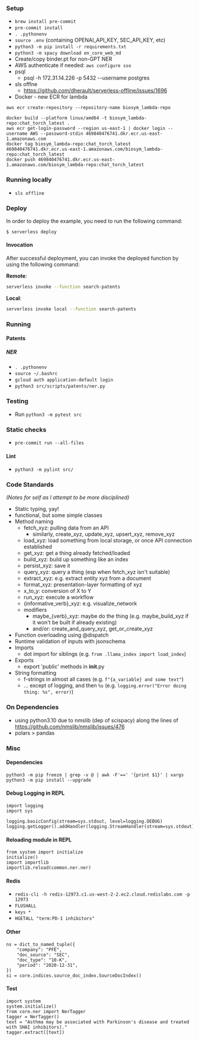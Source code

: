 ### Setup

- `brew install pre-commit`
- `pre-commit install`
- `. .pythonenv`
- `source .env` (containing OPENAI_API_KEY, SEC_API_KEY, etc)
- `python3 -m pip install -r requirements.txt`
- `python3 -m spacy download en_core_web_md`
- Create/copy binder.pt for non-GPT NER
- AWS authenticate if needed: `aws configure sso`
- psql
  - psql -h 172.31.14.226 -p 5432 --username postgres
- sls offlne
  - https://github.com/dherault/serverless-offline/issues/1696
- Docker - new ECR for lambda
```
aws ecr create-repository --repository-name biosym_lambda-repo

docker build --platform linux/amd64 -t biosym_lambda-repo:chat_torch_latest .
aws ecr get-login-password --region us-east-1 | docker login --username AWS --password-stdin 469840476741.dkr.ecr.us-east-1.amazonaws.com
docker tag biosym_lambda-repo:chat_torch_latest 469840476741.dkr.ecr.us-east-1.amazonaws.com/biosym_lambda-repo:chat_torch_latest
docker push 469840476741.dkr.ecr.us-east-1.amazonaws.com/biosym_lambda-repo:chat_torch_latest
```

### Running locally
- `sls offline`

### Deploy

In order to deploy the example, you need to run the following command:

```
$ serverless deploy
```

#### Invocation

After successful deployment, you can invoke the deployed function by using the following command:

**Remote**:
```bash
serverless invoke --function search-patents
```

**Local**:
```bash
serverless invoke local --function search-patents
```

### Running

#### Patents

##### NER

- `. .pythonenv`
- `source ~/.bashrc`
- `gcloud auth application-default login`
- `python3 src/scripts/patents/ner.py`

### Testing

- Run `python3 -m pytest src`

### Static checks

- `pre-commit run --all-files`

#### Lint

- `python3 -m pylint src/`


### Code Standards

*(Notes for self as I attempt to be more disciplined)*

- Static typing, yay!
- functional, but some simple classes
- Method naming
  - fetch_xyz: pulling data from an API
    - similarly, create_xyz, update_xyz, upsert_xyz, remove_xyz
  - load_xyz: load something from local storage, or once API connection established
  - get_xyz: get a thing already fetched/loaded
  - build_xyz: build up something like an index
  - persist_xyz: save it
  - query_xyz: query a thing (esp when fetch_xyz isn't suitable)
  - extract_xyz: e.g. extract entity xyz from a document
  - format_xyz: presentation-layer formatting of xyz
  - x_to_y: conversion of X to Y
  - run_xyz: execute a workflow
  - {informative_verb}_xyz: e.g. visualize_network
  - modifiers
    - maybe_{verb}_xyz: maybe do the thing (e.g. maybe_build_xyz if it won't be built if already existing)
    - and/or: create_and_query_xyz, get_or_create_xyz
- Function overloading using @dispatch
- Runtime validation of inputs with jsonschema
- Imports
  - dot import for siblings (e.g. `from .llama_index import load_index`)
- Exports
  - export 'public' methods in __init__.py
- String formatting
  - f-strings in almost all cases (e.g. `f"{a_variable} and some text"`)
  - ... except of logging, and then `%s` (e.g. `logging.error("Error doing thing: %s", error)`)


### On Dependencies
- using python3.10 due to nmslib (dep of scispacy) along the lines of https://github.com/nmslib/nmslib/issues/476
- polars > pandas

### Misc

#### Dependencies
```
python3 -m pip freeze | grep -v @ | awk -F'==' '{print $1}' | xargs python3 -m pip install --upgrade
```

#### Debug Logging in REPL
```
import logging
import sys

logging.basicConfig(stream=sys.stdout, level=logging.DEBUG)
logging.getLogger().addHandler(logging.StreamHandler(stream=sys.stdout))
```

#### Reloading module in REPL
```
from system import initialize
initialize()
import importlib
importlib.reload(common.ner.ner)
```

#### Redis
- `redis-cli -h redis-12973.c1.us-west-2-2.ec2.cloud.redislabs.com -p 12973`
- `FLUSHALL`
- `keys *`
- `HGETALL "term:PD-1 inhibitors"`

#### Other
```
ns = dict_to_named_tuple({
    "company": "PFE",
    "doc_source": "SEC",
    "doc_type": "10-K",
    "period": "2020-12-31",
})
si = core.indices.source_doc_index.SourceDocIndex()
```

#### Test
```
import system
system.initialize()
from core.ner import NerTagger
tagger = NerTagger()
text = "Asthma may be associated with Parkinson's disease and treated with SHAI inhibitors)."
tagger.extract([text])
```
